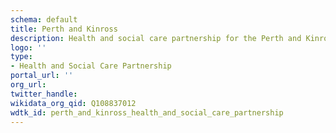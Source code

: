 ```yaml
---
schema: default
title: Perth and Kinross
description: Health and social care partnership for the Perth and Kinross area
logo: ''
type:
- Health and Social Care Partnership
portal_url: ''
org_url: 
twitter_handle: 
wikidata_org_qid: Q108837012
wdtk_id: perth_and_kinross_health_and_social_care_partnership
---
```

